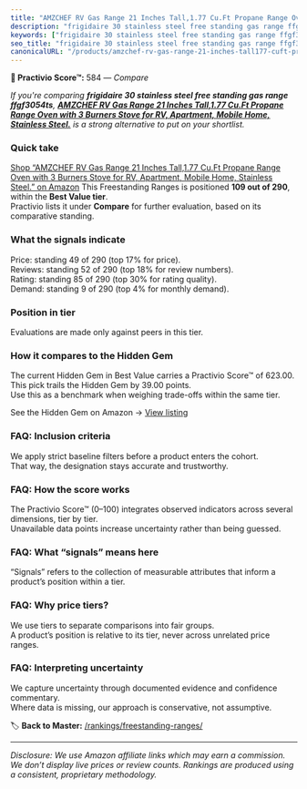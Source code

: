 ```yaml
---
title: "AMZCHEF RV Gas Range 21 Inches Tall,1.77 Cu.Ft Propane Range Oven with 3 Burners Stove for RV, Apartment, Mobile Home, Stainless Steel."
description: "frigidaire 30 stainless steel free standing gas range ffgf3054ts: Data-driven ranking using the Practivio Score™. Positioned by quality, value, demand, findabi…"
keywords: ["frigidaire 30 stainless steel free standing gas range ffgf3054ts"]
seo_title: "frigidaire 30 stainless steel free standing gas range ffgf3054ts — Compare (2025)"
canonicalURL: "/products/amzchef-rv-gas-range-21-inches-tall177-cuft-propane-range-oven-with-3-burners-stove-for-rv-apartment-mobile-home-stainless-steel-B0CH8G2ZYL/"
---
```


**🛒 Practivio Score™:** 584 — _Compare_


*If you're comparing **frigidaire 30 stainless steel free standing gas range ffgf3054ts**, **[AMZCHEF RV Gas Range 21 Inches Tall,1.77 Cu.Ft Propane Range Oven with 3 Burners Stove for RV, Apartment, Mobile Home, Stainless Steel.](https://www.amazon.com/dp/B0CH8G2ZYL?tag=practivio-20)** is a strong alternative to put on your shortlist.*
### Quick take
[Shop “AMZCHEF RV Gas Range 21 Inches Tall,1.77 Cu.Ft Propane Range Oven with 3 Burners Stove for RV, Apartment, Mobile Home, Stainless Steel.” on Amazon](https://www.amazon.com/dp/B0CH8G2ZYL?tag=practivio-20)
This Freestanding Ranges is positioned **109 out of 290**, within the **Best Value tier**.  
Practivio lists it under **Compare** for further evaluation, based on its comparative standing.

### What the signals indicate
Price: standing 49 of 290 (top 17% for price).  
Reviews: standing 52 of 290 (top 18% for review numbers).  
Rating: standing 85 of 290 (top 30% for rating quality).  
Demand: standing 9 of 290 (top 4% for monthly demand).

### Position in tier
Evaluations are made only against peers in this tier.

### How it compares to the Hidden Gem
The current Hidden Gem in Best Value carries a Practivio Score™ of 623.00.  
This pick trails the Hidden Gem by 39.00 points.  
Use this as a benchmark when weighing trade-offs within the same tier.  

See the Hidden Gem on Amazon → [View listing](https://www.amazon.com/dp/B09JKLY86J?tag=practivio-20)

### FAQ: Inclusion criteria
We apply strict baseline filters before a product enters the cohort.  
That way, the designation stays accurate and trustworthy.

### FAQ: How the score works
The Practivio Score™ (0–100) integrates observed indicators across several dimensions, tier by tier.  
Unavailable data points increase uncertainty rather than being guessed.

### FAQ: What “signals” means here
“Signals” refers to the collection of measurable attributes that inform a product’s position within a tier.

### FAQ: Why price tiers?
We use tiers to separate comparisons into fair groups.  
A product’s position is relative to its tier, never across unrelated price ranges.

### FAQ: Interpreting uncertainty
We capture uncertainty through documented evidence and confidence commentary.  
Where data is missing, our approach is conservative, not assumptive.

<!-- Missing template for Compare/CompareWithinPriceClass -->


🏷️ **Back to Master:** [/rankings/freestanding-ranges/](/rankings/freestanding-ranges/)

---
_Disclosure: We use Amazon affiliate links which may earn a commission. We don’t display live prices or review counts. Rankings are produced using a consistent, proprietary methodology._
